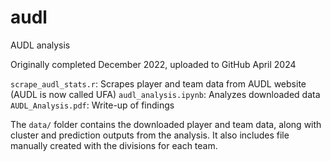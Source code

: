 # audl
AUDL analysis

Originally completed December 2022, uploaded to GitHub April 2024

`scrape_audl_stats.r`: Scrapes player and team data from AUDL website (AUDL is now called UFA)
`audl_analysis.ipynb`: Analyzes downloaded data
`AUDL_Analysis.pdf`: Write-up of findings

The `data/` folder contains the downloaded player and team data, along with cluster and prediction outputs from the analysis. It also includes file manually created with the divisions for each team.
